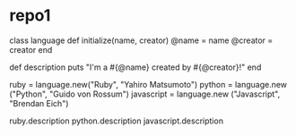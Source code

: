 repo1
=====

class language
  def initialize(name, creator)
    @name = name
    @creator = creator
  end
  
  def description
    puts "I'm a #{@name} created by #{@creator}!"
  end
  
  ruby = language.new("Ruby", "Yahiro Matsumoto")
  python = language.new ("Python", "Guido von Rossum")
  javascript = language.new ("Javascript", "Brendan Eich")
  
  ruby.description
  python.description
  javascript.description

